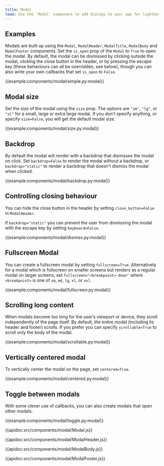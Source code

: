```yaml
---
title: Modal
lead: Use the `Modal` component to add dialogs to your app for lightboxes, user notifications, or completely custom content.
---
```


## Examples

Modals are built up using the `Modal`, `ModalHeader`, `ModalTitle`, `ModalBody` and `ModalFooter` components. Set the `is_open` prop of the `Modal` to `True` to open the modal. By default, the modal can be dismissed by clicking outside the modal, clicking the close button in the header, or by pressing the escape key (these behaviours can all be overridden, see below), though you can also write your own callbacks that set `is_open` to `False`.

{{example:components/modal/simple.py:modal}}

## Modal size

Set the size of the modal using the `size` prop. The options are `"sm"`, `"lg"`, or `"xl"` for a small, large or extra large modal. If you don't specify anything, or specify `size=False`, you will get the default modal size.

{{example:components/modal/size.py:modal}}

## Backdrop

By default the modal will render with a backdrop that dismisses the modal on click. Set `backdrop=False` to render the modal without a backdrop, or `backdrop="static"` to render a backdrop that doesn't dismiss the modal when clicked.

{{example:components/modal/backdrop.py:modal}}

## Controlling closing behaviour

You can hide the close button in the header by setting `close_button=False` in `ModalHeader`.

If `backdrop="static"` you can prevent the user from dismissing the modal with the escape key by setting `keyboard=False`.

{{example:components/modal/dismiss.py:modal}}

## Fullscreen Modal

You can create a fullscreen modal by setting `fullscreen=True`. Alternatively for a modal which is fullscreen on smaller screens but renders as a regular modal on larger screens, set `fullscreen="<breakpoint>-down"` where `<breakpoint>` is one of `sm`, `md`, `lg`, `xl`, or `xxl`.

{{example:components/modal/fullscreen.py:modal}}

## Scrolling long content

When modals become too long for the user’s viewport or device, they scroll independently of the page itself. By default, the entire modal (including its header and footer) scrolls. If you prefer you can specify `scrollable=True` to scroll only the body of the modal.

{{example:components/modal/scrollable.py:modal}}

## Vertically centered modal

To vertically center the modal on the page, set `centered=True`.

{{example:components/modal/centered.py:modal}}

## Toggle between modals

With some clever use of callbacks, you can also create modals that open other modals.

{{example:components/modal/toggle.py:modal}}

{{apidoc:src/components/modal/Modal.js}}

{{apidoc:src/components/modal/ModalHeader.js}}

{{apidoc:src/components/modal/ModalBody.js}}

{{apidoc:src/components/modal/ModalFooter.js}}
